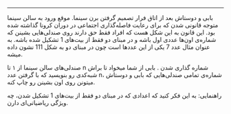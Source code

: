 ----------
بابی و دوستاش بعد از اتاق فرار تصمیم گرفتن برن سینما. موقع ورود به سالن سینما متوجه قانونی شدن که برای رعایت فاصله‌گذاری اجتماعی در دوران کرونا گذاشته شده بود. این قانون به این شکل هست که افراد فقط حق دارند روی صندلی‌هایی بشینن که شماره‌ی اون‌ها عددی اول باشه و در مبنای دو فقط از بیت‌های 1 تشکیل شده باشه. به عنوان مثال عدد 7 یکی از این عدد‌ها است چون در مبنای دو به شکل 111 نشون داده میشه.

صندلی‌های سالن سینما از ۱ تا n شماره‌ گذاری شدن . بابی از شما میخواد تا براش شبه‌کدی رو بنویسید که با گرفتن عدد n، شماره‌ی تمامی صندلی‌هایی که بابی و دوستاش میتونن روی اون بشینن رو چاپ کنه.

راهنمایی: به این فکر کنید که اعدادی که در مبنای دو فقط از بیت‌های 1 تشکیل شدن، چه ویژگی ریاضیاتی‌ای دارن.
